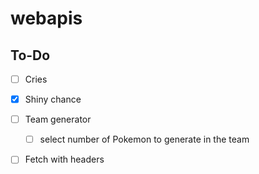 # webapis

<!-- What is this project -->


<!-- What does this project use -->


<!-- Screenshots and/or deployment URL -->



## To-Do 

- [ ] Cries
- [x] Shiny chance
- [ ] Team generator
	- [ ] select number of Pokemon to generate in the team 

- [ ] Fetch with headers 


